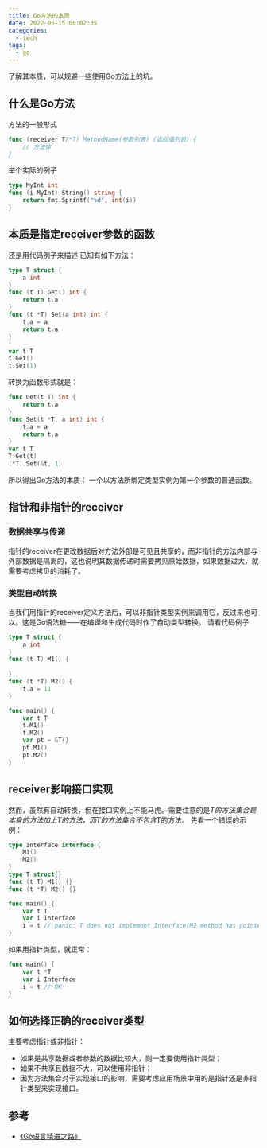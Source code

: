 ```yaml
---
title: Go方法的本质
date: 2022-05-15 00:02:35
categories:
  - tech
tags:
  - go
---
```


了解其本质，可以规避一些使用Go方法上的坑。

<!-- more -->

## 什么是Go方法
方法的一般形式
```go
func (receiver T/*T) MethodName(参数列表) (返回值列表) {
    // 方法体
}
```

举个实际的例子
```go
type MyInt int
func (i MyInt) String() string {
    return fmt.Sprintf("%d", int(i))
}
```


## 本质是指定receiver参数的函数
还是用代码例子来描述
已知有如下方法：
```go
type T struct {
    a int
}
func (t T) Get() int {
    return t.a
}
func (t *T) Set(a int) int {
    t.a = a
    return t.a
}

var t T
t.Get()
t.Set(1)
```

转换为函数形式就是：
```go
func Get(t T) int {
    return t.a
}
func Set(t *T, a int) int {
    t.a = a
    return t.a
}
var t T
T.Get(t)
(*T).Set(&t, 1)
```

所以得出Go方法的本质：
一个以方法所绑定类型实例为第一个参数的普通函数。

## 指针和非指针的receiver

### 数据共享与传递
指针的receiver在更改数据后对方法外部是可见且共享的，而非指针的方法内部与外部数据是隔离的，这也说明其数据传递时需要拷贝原始数据，如果数据过大，就需要考虑拷贝的消耗了。

### 类型自动转换
当我们用指针的receiver定义方法后，可以非指针类型实例来调用它，反过来也可以。这是Go语法糖——在编译和生成代码时作了自动类型转换。
请看代码例子
```go
type T struct {
    a int
}
func (t T) M1() {
    
}
func (t *T) M2() {
    t.a = 11
}

func main() {
    var t T
    t.M1()
    t.M2()
    var pt = &T{}
    pt.M1()
    pt.M2()
}
```

## receiver影响接口实现
然而，虽然有自动转换，但在接口实例上不能马虎。需要注意的是*T的方法集合是本身的方法加上T的方法，而T的方法集合不包含*T的方法。
先看一个错误的示例：
```go
type Interface interface {
    M1()
    M2()
}
type T struct{}
func (t T) M1() {}
func (t *T) M2() {}

func main() {
    var t T
    var i Interface
    i = t // panic: T does not implement Interface(M2 method has pointer receiver)
}
```

如果用指针类型，就正常：
```go
func main() {
    var t *T
    var i Interface
    i = t // OK
}
```


## 如何选择正确的receiver类型
主要考虑指针或非指针：
- 如果是共享数据或者参数的数据比较大，则一定要使用指针类型；
- 如果不共享且数据不大，可以使用非指针；
- 因为方法集合对于实现接口的影响，需要考虑应用场景中用的是指针还是非指针类型来实现接口。

## 参考
- [《Go语言精进之路》](https://book.douban.com/subject/35720728/)

